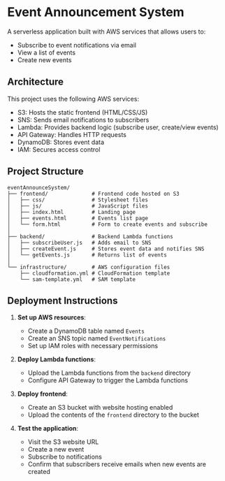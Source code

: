# Event Announcement System

A serverless application built with AWS services that allows users to:
- Subscribe to event notifications via email
- View a list of events
- Create new events

## Architecture

This project uses the following AWS services:
- S3: Hosts the static frontend (HTML/CSS/JS)
- SNS: Sends email notifications to subscribers
- Lambda: Provides backend logic (subscribe user, create/view events)
- API Gateway: Handles HTTP requests
- DynamoDB: Stores event data
- IAM: Secures access control

## Project Structure

```
eventAnnounceSystem/
├── frontend/              # Frontend code hosted on S3
│   ├── css/               # Stylesheet files
│   ├── js/                # JavaScript files
│   ├── index.html         # Landing page
│   ├── events.html        # Events list page
│   └── form.html          # Form to create events and subscribe
│
├── backend/               # Backend Lambda functions
│   ├── subscribeUser.js   # Adds email to SNS
│   ├── createEvent.js     # Stores event data and notifies SNS
│   └── getEvents.js       # Returns list of events
│
└── infrastructure/        # AWS configuration files
    ├── cloudformation.yml # CloudFormation template
    └── sam-template.yml   # SAM template

```

## Deployment Instructions

1. **Set up AWS resources**:
   - Create a DynamoDB table named `Events`
   - Create an SNS topic named `EventNotifications`
   - Set up IAM roles with necessary permissions

2. **Deploy Lambda functions**:
   - Upload the Lambda functions from the `backend` directory
   - Configure API Gateway to trigger the Lambda functions

3. **Deploy frontend**:
   - Create an S3 bucket with website hosting enabled
   - Upload the contents of the `frontend` directory to the bucket

4. **Test the application**:
   - Visit the S3 website URL
   - Create a new event
   - Subscribe to notifications
   - Confirm that subscribers receive emails when new events are created 